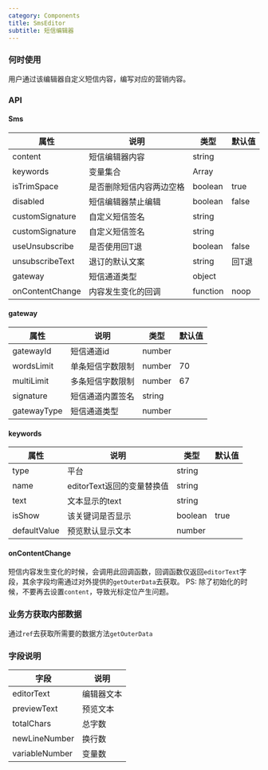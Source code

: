 ```yaml
---
category: Components
title: SmsEditor
subtitle: 短信编辑器
---
```


### 何时使用
用户通过该编辑器自定义短信内容，编写对应的营销内容。

### API

#### Sms
| 属性 | 说明 | 类型 | 默认值 |
| --- | --- | --- | --- |
| content | 短信编辑器内容 | string |  |
| keywords | 变量集合 | Array |  |
| isTrimSpace | 是否删除短信内容两边空格 | boolean | true |
| disabled | 短信编辑器禁止编辑 | boolean | false |
| customSignature | 自定义短信签名 | string |  |
| customSignature | 自定义短信签名 | string |  |
| useUnsubscribe | 是否使用回T退 | boolean | false |
| unsubscribeText | 退订的默认文案 | string | 回T退 |
| gateway | 短信通道类型 | object |  |
| onContentChange | 内容发生变化的回调 | function | noop |


#### gateway
| 属性 | 说明 | 类型 | 默认值 |
| --- | --- | --- | --- |
| gatewayId | 短信通道id | number |  |
| wordsLimit | 单条短信字数限制 | number | 70 |
| multiLimit | 多条短信字数限制 | number | 67 |
| signature | 短信通道内置签名 | string |  |
| gatewayType | 短信通道类型 | number |  |


#### keywords
| 属性 | 说明 | 类型 | 默认值 |
| --- | --- | --- | --- |
| type | 平台 | string |  |
| name | editorText返回的变量替换值 | string |  |
| text | 文本显示的text | string |  |
| isShow | 该关键词是否显示 | boolean | true |
| defaultValue | 预览默认显示文本 | number |  |

#### onContentChange
短信内容发生变化的时候，会调用此回调函数，回调函数仅返回`editorText`字段，其余字段均需通过对外提供的`getOuterData`去获取。
PS: 除了初始化的时候，不要再去设置`content`，导致光标定位产生问题。

### 业务方获取内部数据
通过`ref`去获取所需要的数据方法`getOuterData`

### 字段说明
| 字段 | 说明 |
| --- | --- |
| editorText | 编辑器文本 |
| previewText | 预览文本  |
| totalChars | 总字数 |
| newLineNumber | 换行数 |
| variableNumber | 变量数 |

